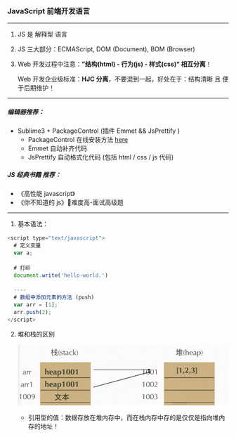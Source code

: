 ### JavaScript 前端开发语言

---

1. JS 是 解释型 语言

2. JS 三大部分：ECMAScript, DOM (Document), BOM (Browser)

3. Web 开发过程中注意：**”结构(html) - 行为(js) - 样式(css)“ 相互分离**！

   Web 开发企业级标准：**HJC 分离**，不要混到一起，好处在于：结构清晰 且 便于后期维护！

---

##### 编辑器推荐：

* Sublime3 + PackageControl (插件 Emmet && JsPrettify )
  * PackageControl 在线安装方法 [here](https://packagecontrol.io/installation)
  * Emmet 自动补齐代码
  * JsPrettify 自动格式化代码 (包括 html / css / js 代码)

##### JS 经典书籍 推荐：

* 《高性能 javascript》
* 《你不知道的 js》难度高-面试高级题

----

1. 基本语法： 

  ```js
  <script type="text/javascript">
    # 定义变量
    var a;
  
    # 打印
    document.write('hello-world.')
  
  	----
  	# 数组中添加元素的方法 (push)
    var arr = [1];
  	arr.push(2);
  </script>
  ```

2. 堆和栈的区别

   ![image-20190707224515935](/images/image-20190707224515935.png)

   - 引用型的值：数据存放在堆内存中，而在栈内存中存的是仅仅是指向堆内存的地址！